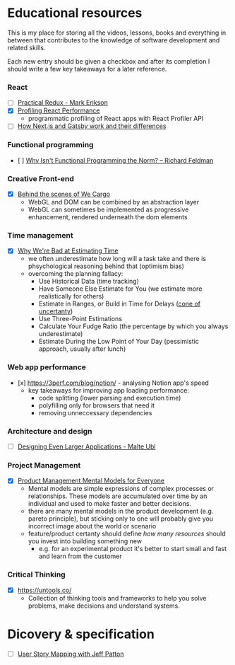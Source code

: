 # Educational resources

This is my place for storing all the videos, lessons, books and everything in between that contributes to the knowledge of software development and related skills.

Each new entry should be given a checkbox and after its completion I should write a few key takeaways for a later reference.

### React
- [ ] [Practical Redux - Mark Erikson](https://blog.isquaredsoftware.com/2016/10/practical-redux-part-0-introduction/)
- [x] [Profiling React Performance](https://addyosmani.com/blog/profiling-react-js/)
    - programmatic profiling of React apps with React Profiler API
- [ ] [How Next.js and Gatsby work and their differences](https://www.youtube.com/watch?v=xC4Yq_mXvPM&ab_channel=Prismic)

### Functional programming
- [ ] [Why Isn't Functional Programming the Norm? – Richard Feldman](https://www.youtube.com/watch?v=QyJZzq0v7Z4)

### Creative Front-end
- [x] [Behind the scenes of We Cargo](https://medium.com/epicagency/behind-the-scenes-of-we-cargo-3999f5f559c)
  - WebGL and DOM can be combined by an abstraction layer
  - WebGL can sometimes be implemented as progressive enhancement, rendered underneath the dom elements

### Time management
- [x] [Why We're Bad at Estimating Time](https://zapier.com/blog/how-to-estimate-time/) 
  - we often underestimate how long will a task take and there is phsychological reasoning behind that (optimism bias)
  - overcoming the planning fallacy: 
    - Use Historical Data (time tracking)
    - Have Someone Else Estimate for You (we estimate more realistically for others)
    - Estimate in Ranges, or Build in Time for Delays ([cone of uncertanty](https://user-images.githubusercontent.com/12981417/68505059-af593400-0266-11ea-8997-703625a60b66.png))
    - Use Three-Point Estimations
    - Calculate Your Fudge Ratio (the percentage by which you always underestimate)
    - Estimate During the Low Point of Your Day (pessimistic approach, usually after lunch)
    
### Web app performance
- [x] https://3perf.com/blog/notion/ - analysing Notion app's speed
    - key takeaways for improving app loading performance:
        - code splitting (lower parsing and execution time)
        - polyfilling only for browsers that need it
        - removing unneccessary dependencies
    
### Architecture and design
- [ ] [Designing Even Larger Applications - Malte Ubl](https://medium.com/@cramforce/designing-even-larger-applications-460ee029012d) 

### Project Management
- [x] [Product Management Mental Models for Everyone](https://blackboxofpm.com/product-management-mental-models-for-everyone-31e7828cb50b?gi=617d96bb2cb9) 
    - Mental models are simple expressions of complex processes or relationships. These models are accumulated over time by an individual and used to make faster and better decisions.
    - there are many mental models in the product development (e.g. pareto principle), but sticking only to one will probably give you incorrect image about the world or scenario
    - feature/product certanty should define *how many resources* should you invest into building something new
        - e.g. for an experimental product it's better to start small and fast and learn from the customer
        
### Critical Thinking
- [x] https://untools.co/
    - Collection of thinking tools and frameworks to help you solve problems, make decisions and understand systems.

# Dicovery & specification
- [ ] [User Story Mapping with Jeff Patton](https://www.youtube.com/watch?time_continue=225&v=AorAgSrHjKM&feature=emb_title&ab_channel=ComsystoReplyGmbH)
